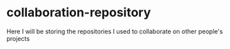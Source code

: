 # collaboration-repository
Here I will be storing the repositories I used to collaborate on other people's projects
